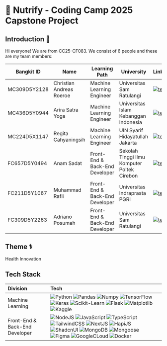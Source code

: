 # 📣 Nutrify - Coding Camp 2025 Capstone Project

## Introduction 👋

Hi everyone! We are from CC25-CF083. We consist of 6 people and these are my team members:

| Bangkit ID   | Name                     | Learning Path                  | University                                  | LinkedIn                                                                                                                                                                   |
| ------------ | ------------------------ | ------------------------------ | ------------------------------------------- | -------------------------------------------------------------------------------------------------------------------------------------------------------------------------- |
| MC309D5Y2128 | Christian Andreas Roeroe | Machine Learning Engineer      | Universitas Sam Ratulangi                   | [![text](https://img.shields.io/badge/LinkedIn-0077B5?style=for-the-badge&logo=linkedin&logoColor=white)](https://www.linkedin.com/in/christian-andreas-roeroe-452429259/) |
| MC436D5Y0944 | Arira Satra Yoga         | Machine Learning Engineer      | Universitas Islam Kebanggan Indonesia       | [![text](https://img.shields.io/badge/LinkedIn-0077B5?style=for-the-badge&logo=linkedin&logoColor=white)](https://www.linkedin.com/in/arsagaa/)                            |
| MC224D5X1147 | Regita Cahyaningsih      | Machine Learning Engineer      | UIN Syarif Hidayatullah Jakarta             | [![text](https://img.shields.io/badge/LinkedIn-0077B5?style=for-the-badge&logo=linkedin&logoColor=white)](https://www.linkedin.com/in/regita-cahyaningsih-461b69227/)      |
| FC657D5Y0494 | Anam Sadat               | Front-End & Back-End Developer | Sekolah Tinggi Ilmu Komputer Poltek Cirebon | [![text](https://img.shields.io/badge/LinkedIn-0077B5?style=for-the-badge&logo=linkedin&logoColor=white)](https://www.linkedin.com/in/anamsadat/)                          |
| FC211D5Y1067 | Muhammad Rafli           | Front-End & Back-End Developer | Universitas Indraprasta PGRI                | [![text](https://img.shields.io/badge/LinkedIn-0077B5?style=for-the-badge&logo=linkedin&logoColor=white)](https://www.linkedin.com/in/mhmmdrafli3/)                        |
| FC309D5Y2263 | Adriano Posumah          | Front-End & Back-End Developer | Universitas Sam Ratulangi                   | [![text](https://img.shields.io/badge/LinkedIn-0077B5?style=for-the-badge&logo=linkedin&logoColor=white)](https://www.linkedin.com/in/adriano-posumah/)                    |

## Theme ⚕️

Health Innovation

## Tech Stack

| Division                       | Tech                                                                                                                                                                                                                                                                                                                                                                                                                                                                                                                                                                                                                                                                                                                                                                                                                                                                                                                                                                                                                                                                                                                                                                                                                                                                                                                     |
| :----------------------------- | :----------------------------------------------------------------------------------------------------------------------------------------------------------------------------------------------------------------------------------------------------------------------------------------------------------------------------------------------------------------------------------------------------------------------------------------------------------------------------------------------------------------------------------------------------------------------------------------------------------------------------------------------------------------------------------------------------------------------------------------------------------------------------------------------------------------------------------------------------------------------------------------------------------------------------------------------------------------------------------------------------------------------------------------------------------------------------------------------------------------------------------------------------------------------------------------------------------------------------------------------------------------------------------------------------------------------- |
| Machine Learning               | ![Python](https://img.shields.io/badge/python-3670A0?style=for-the-badge&logo=python&logoColor=ffdd54) ![Pandas](https://img.shields.io/badge/pandas-150458?style=for-the-badge&logo=pandas&logoColor=ffffff) ![Numpy](https://img.shields.io/badge/numpy-013243?style=for-the-badge&logo=NumPy&logoColor=ffffff) ![TensorFlow](https://img.shields.io/badge/tensorflow-FF6F00?style=for-the-badge&logo=tensorflow&logoColor=ffffff) ![Keras](https://img.shields.io/badge/keras-D00000?style=for-the-badge&logo=Keras&logoColor=ffffff) ![Scikit-Learn](https://img.shields.io/badge/scikit--learn-F7931E?style=for-the-badge&logo=scikit-learn&logoColor=ffffff) ![Flask](https://img.shields.io/badge/Flask-000000?style=for-the-badge&logo=Flask&logoColor=ffffff) ![Matplotlib](https://img.shields.io/badge/matplotlib-ffffff?style=for-the-badge) ![Kaggle](https://img.shields.io/badge/kaggle-20BEFF?style=for-the-badge&logo=Kaggle&logoColor=ffffff)                                                                                                                                                                                                                                                                                                                                                          |
| Front-End & Back-End Developer | ![NodeJS](https://img.shields.io/badge/node.js-5FA04E?style=for-the-badge&logo=Node.js&logoColor=ffffff) ![JavaScript](https://img.shields.io/badge/javascript-000000?style=for-the-badge&logo=JavaScript&logoColor=yellow) ![TypeScript](https://img.shields.io/badge/typescript-white?style=for-the-badge&logo=TypeScript&logoColor=3178C6) ![TailwindCSS](https://img.shields.io/badge/tailwind--css-06B6D4?style=for-the-badge&logo=TailwindCSS&logoColor=white) ![NextJS](https://img.shields.io/badge/next.js-black?style=for-the-badge&logo=Next.js&logoColor=white) ![HapiJS](https://img.shields.io/badge/hapi.js-333333?style=for-the-badge) ![ShadcnUI](https://img.shields.io/badge/shadcn--ui-white?style=for-the-badge&logo=shadcnui&logoColor=black) ![MongoDB](https://img.shields.io/badge/mongodb-47A248?style=for-the-badge&logo=MongoDB&logoColor=white) ![Mongoose](https://img.shields.io/badge/mongoose-880000?style=for-the-badge&logo=Mongoose&logoColor=white) ![Figma](https://img.shields.io/badge/figma-F24E1E?style=for-the-badge&logo=Figma&logoColor=white) ![GoogleCLoud](https://img.shields.io/badge/google--cloud-4285F4?style=for-the-badge&logo=GoogleCloud&logoColor=white) ![Docker](https://img.shields.io/badge/docker-2496ED?style=for-the-badge&logo=Docker&logoColor=white) |
